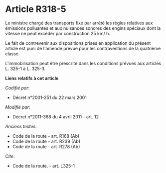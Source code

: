 # Article R318-5

Le ministre chargé des transports fixe par arrêté les règles relatives aux émissions polluantes et aux nuisances sonores des
engins spéciaux dont la vitesse ne peut excéder par construction 25 km/ h. 

Le fait de contrevenir aux dispositions prises en application du présent article est puni de l'amende prévue pour les
contraventions de la quatrième classe.

L'immobilisation peut être prescrite dans les conditions prévues aux articles L. 325-1 à L. 325-3.

**Liens relatifs à cet article**

_Codifié par_:

  - Décret n°2001-251 du 22 mars 2001

_Modifié par_:

  - Décret n°2011-368 du 4 avril 2011 - art. 12

_Anciens textes_:

  - Code de la route - art. R168 (Ab)
  - Code de la route - art. R239 (Ab)
  - Code de la route - art. R278 (Ab)

_Cite_:

  - Code de la route. - art. L325-1
